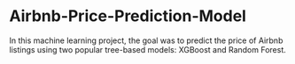# Airbnb-Price-Prediction-Model
In this machine learning project, the goal was to predict the price of Airbnb listings using two popular tree-based models: XGBoost and Random Forest.

